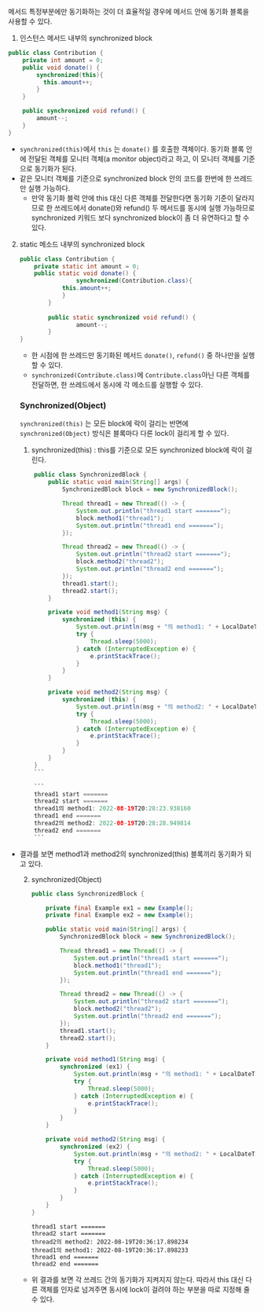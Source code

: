 메서드 특정부분에만 동기화하는 것이 더 효율적일 경우에 메서드 안에 동기화 블록을 사용할 수 있다.

1. 인스턴스 메서드 내부의 synchronized block
  ```java
  public class Contribution {
      private int amount = 0;
      public void donate() {
          synchronized(this){
            this.amount++;
          }
      }

      public synchronized void refund() {
          amount--;
      }
  }
  ```

  - `synchronized(this)`에서 `this` 는 `donate()` 를 호출한 객체이다. 동기화 블록 안에 전달된 객체를 모니터 객체(a monitor object)라고 하고, 이 모니터 객체를 기준으로 동기화가 된다. 
  - 같은 모니터 객체를 기준으로 synchronized block 안의 코드를 한번에 한 쓰레드만 실행 가능하다.
      - 만약 동기화 블럭 안에 this 대신 다른 객체를 전달한다면 동기화 기준이 달라지므로 한 쓰레드에서 donate()와 refund() 두 메서드를 동시에 실행 가능하므로 synchronized 키워드 보다 synchronized block이 좀 더 유연하다고 할 수 있다.

2. static 메소드 내부의 synchronized block
    
    ```java
    public class Contribution {
        private static int amount = 0;
        public static void donate() {
    				synchronized(Contribution.class){
    	        this.amount++;
    		    }
    		}
    		
    		public static synchronized void refund() {
    				amount--;
    		}
    }
    ```
    
    - 한 시점에 한 쓰레드만 동기화된 메서드 `donate()`, `refund()` 중 하나만을 실행할 수 있다.
    - `synchronized(Contribute.class)`에 `Contribute.class`아닌 다른 객체를 전달하면, 한 쓰레드에서 동시에 각 메소드를 실행할 수 있다.
    
    
    ### Synchronized(Object)
    `synchronized(this)` 는 모든 block에 락이 걸리는 반면에 `synchronized(Object)` 방식은 블록마다 다른 lock이 걸리게 할 수 있다.

    1. synchronized(this) : this를 기준으로 모든 synchronized block에 락이 걸린다.
      ```java
          public class SynchronizedBlock {
              public static void main(String[] args) {
                  SynchronizedBlock block = new SynchronizedBlock();

                  Thread thread1 = new Thread(() -> {
                      System.out.println("thread1 start =======");
                      block.method1("thread1");
                      System.out.println("thread1 end =======");
                  });

                  Thread thread2 = new Thread(() -> {
                      System.out.println("thread2 start =======");
                      block.method2("thread2");
                      System.out.println("thread2 end =======");
                  });
                  thread1.start();
                  thread2.start();
              }

              private void method1(String msg) {
                  synchronized (this) {
                      System.out.println(msg + "의 method1: " + LocalDateTime.now());
                      try {
                          Thread.sleep(5000);
                      } catch (InterruptedException e) {
                          e.printStackTrace();
                      }
                  }
              }

              private void method2(String msg) {
                  synchronized (this) {
                      System.out.println(msg + "의 method2: " + LocalDateTime.now());
                      try {
                          Thread.sleep(5000);
                      } catch (InterruptedException e) {
                          e.printStackTrace();
                      }
                  }
              }
          }
          ```

          ```
          thread1 start =======
          thread2 start =======
          thread1의 method1: 2022-08-19T20:28:23.938160
          thread1 end =======
          thread2의 method2: 2022-08-19T20:28:28.949814
          thread2 end =======
          ```

  - 결과를 보면 method1과 method2의 synchronized(this) 블록끼리 동기화가 되고 있다.

     2. synchronized(Object)
    
        ```java
        public class SynchronizedBlock {

            private final Example ex1 = new Example();
            private final Example ex2 = new Example();

            public static void main(String[] args) {
                SynchronizedBlock block = new SynchronizedBlock();

                Thread thread1 = new Thread(() -> {
                    System.out.println("thread1 start =======");
                    block.method1("thread1");
                    System.out.println("thread1 end =======");
                });

                Thread thread2 = new Thread(() -> {
                    System.out.println("thread2 start =======");
                    block.method2("thread2");
                    System.out.println("thread2 end =======");
                });
                thread1.start();
                thread2.start();
            }

            private void method1(String msg) {
                synchronized (ex1) {
                    System.out.println(msg + "의 method1: " + LocalDateTime.now());
                    try {
                        Thread.sleep(5000);
                    } catch (InterruptedException e) {
                        e.printStackTrace();
                    }
                }
            }

            private void method2(String msg) {
                synchronized (ex2) {
                    System.out.println(msg + "의 method2: " + LocalDateTime.now());
                    try {
                        Thread.sleep(5000);
                    } catch (InterruptedException e) {
                        e.printStackTrace();
                    }
                }
            }
        }
        ```

        ```
        thread1 start =======
        thread2 start =======
        thread2의 method2: 2022-08-19T20:36:17.898234
        thread1의 method1: 2022-08-19T20:36:17.898233
        thread1 end =======
        thread2 end =======
        ```

      - 위 결과를 보면 각 쓰레드 간의 동기화가 지켜지지 않는다. 따라서 this 대신 다른 객체를 인자로 넘겨주면 동시에 lock이 걸려야 하는 부분을 따로 지정해 줄 수 있다.
      
